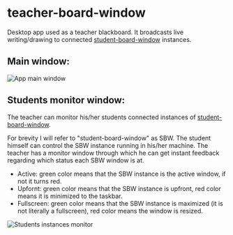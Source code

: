# teacher-board-window
Desktop app used as a teacher blackboard. It broadcasts live writing/drawing to connected [student-board-window](https://github.com/salehrezq/student-board-window) instances.
## Main window:
![App main window](https://3.bp.blogspot.com/-Ipgw-1PSzJc/XD8Ynmvp_bI/AAAAAAAAGig/fk_oj986L2k5_N44ShquNr4MTrIj9PqPQCLcBGAs/s1600/teacher.png)

## Students monitor window:

The teacher can monitor his/her students connected instances of [student-board-window](https://github.com/salehrezq/student-board-window).

For brevity I will refer to "student-board-window" as SBW. The student himself can control the SBW instance running in his/her machine. The teacher has a monitor window through which he can get instant feedback regarding which status each SBW window is at.

- Active: green color means that the SBW instance is the active window, if not it turns red.
- Upfornt: green color means that the SBW instance is upfront, red color means it is minimized to the taskbar.
- Fullscreen: green color means that the SBW instance is maximized (it is not literally a fullscreen), red color means the window is resized.

![Students instances monitor](https://3.bp.blogspot.com/-L90WUexOpK4/XCg1FE-TZLI/AAAAAAAAGhA/sP3AflJmJzAFMoskY6gG3onVvFETExLdACEwYBhgL/s1600/monitor.png)
